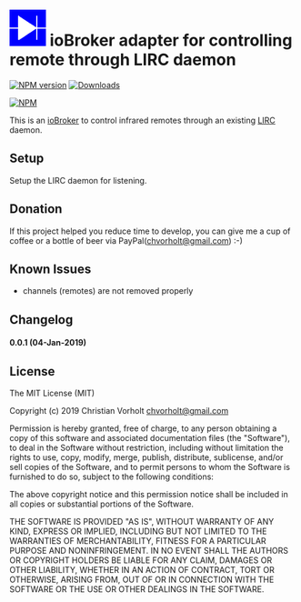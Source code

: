 ![Logo](admin/lirc.png)
ioBroker adapter for controlling remote through LIRC daemon 
=================
[![NPM version](http://img.shields.io/npm/v/iobroker.lirc.svg)](https://www.npmjs.com/package/iobroker.lirc)
[![Downloads](https://img.shields.io/npm/dm/iobroker.lirc.svg)](https://www.npmjs.com/package/iobroker.lirc)

[![NPM](https://nodei.co/npm/iobroker.lirc.png?downloads=true)](https://nodei.co/npm/iobroker.lirc/)

<!--
[![Build Status](https://travis-ci.org/t4qjXH8N/ioBroker.lirc.svg?branch=master)](https://travis-ci.org/t4qjXH8N/ioBroker.lirc)
[![Build status](https://ci.appveyor.com/api/projects/status/58b8ygy9slf4oygx/branch/master?svg=true)](https://ci.appveyor.com/project/t4qjXH8N/iobroker-lirc/branch/master)
-->

This is an [ioBroker](https://github.com/ioBroker/ioBroker) to control infrared remotes through an existing [LIRC](http://www.lirc.org/) daemon. 

## Setup
Setup the LIRC daemon for listening. 

## Donation
If this project helped you reduce time to develop, you can give me a cup of coffee or a bottle of beer via PayPal(chvorholt@gmail.com) :-)  

## Known Issues
- channels (remotes) are not removed properly

## Changelog
#### 0.0.1 (04-Jan-2019)

## License
The MIT License (MIT)

Copyright (c) 2019 Christian Vorholt <chvorholt@gmail.com>

Permission is hereby granted, free of charge, to any person obtaining a copy
of this software and associated documentation files (the "Software"), to deal
in the Software without restriction, including without limitation the rights
to use, copy, modify, merge, publish, distribute, sublicense, and/or sell
copies of the Software, and to permit persons to whom the Software is
furnished to do so, subject to the following conditions:

The above copyright notice and this permission notice shall be included in
all copies or substantial portions of the Software.

THE SOFTWARE IS PROVIDED "AS IS", WITHOUT WARRANTY OF ANY KIND, EXPRESS OR
IMPLIED, INCLUDING BUT NOT LIMITED TO THE WARRANTIES OF MERCHANTABILITY,
FITNESS FOR A PARTICULAR PURPOSE AND NONINFRINGEMENT. IN NO EVENT SHALL THE
AUTHORS OR COPYRIGHT HOLDERS BE LIABLE FOR ANY CLAIM, DAMAGES OR OTHER
LIABILITY, WHETHER IN AN ACTION OF CONTRACT, TORT OR OTHERWISE, ARISING FROM,
OUT OF OR IN CONNECTION WITH THE SOFTWARE OR THE USE OR OTHER DEALINGS IN
THE SOFTWARE.
